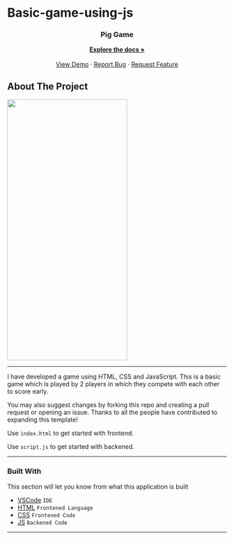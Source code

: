 # Basic-game-using-js
<div align="center">
  <h3 align="center">Pig Game</h3>

  <p align="center"> 
    <a href="https://github.com/Aayushi2307/Basic-game-using-js"><strong>Explore the docs »</strong></a>
    <br />
    <br />
    <a href="https://github.com/Aayushi2307/Basic-game-using-js">View Demo</a>
    ·
    <a href="https://github.com/Aayushi2307/Basic-game-using-js/issues">Report Bug</a>
    ·
    <a href="https://github.com/Aayushi2307/Basic-game-using-js/issues">Request Feature</a>
  </p>
</div>

<!-- ABOUT THE PROJECT -->
## About The Project

<a href="pig_game.jpg">
    <img src="pig_game.jpg" width="275" height="600">
</a>

<hr>

I have developed a game using HTML, CSS and JavaScript. This is a basic game which is played by 2 players in which they compete with each other to score early.

You may also suggest changes by forking this repo and creating a pull request or opening an issue. Thanks to all the people have contributed to expanding this template!

Use `index.html` to get started with frontend.

Use `script.js` to get started with backened.

<hr>

### Built With

This section will let you know from what this application is built

* [VSCode](https://code.visualstudio.com/) `IDE`
* [HTML](https://html.com/) `Frontened Language`
* [CSS](https://css-tricks.com/) `Frontened Code`
* [JS](https://www.javascript.com/) `Backened Code`


<hr>
